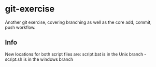 # git-exercise
Another git exercise, covering branching as well as the core add, commit, push workflow.

## Info
New locations for both script files are: script.bat is in the Unix branch - script.sh is in the windows branch
